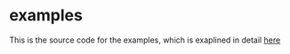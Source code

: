 # examples

This is the source code for the examples, which is exaplined in detail [here](https://acrf-image-x-institute.github.io/MRI_DistortionQA/examples.html)